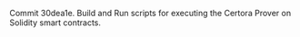 Commit 30dea1e.                    Build and Run scripts for executing the Certora Prover on Solidity smart contracts.